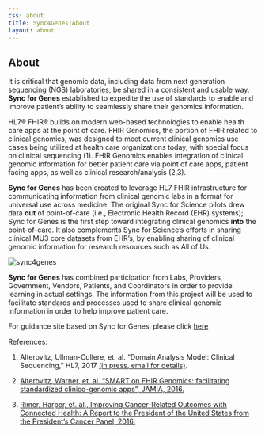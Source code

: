 ```yaml
---
css: about
title: Sync4Genes|About
layout: about
---
```


## About


It is critical that genomic data, including data from next generation sequencing (NGS) laboratories, be shared in a consistent and usable way. **Sync for Genes** established to expedite the use of standards to enable and improve patient’s ability to seamlessly share their genomics information.
 
HL7® FHIR® builds on modern web-based technologies to enable health care apps at the point of care.  FHIR Genomics, the portion of FHIR related to clinical genomics, was designed to meet current clinical genomics use cases being utilized at health care organizations today, with special focus on clinical sequencing (1).  FHIR Genomics enables integration of clinical genomic information for better patient care via point of care apps, patient facing apps, as well as clinical research/analysis (2,3).
 
**Sync for Genes** has been created to  leverage HL7 FHIR infrastructure for communicating information from clinical genomic labs in a  format for universal use across medicine.  The original Sync for Science pilots drew data **out** of point-of-care (i.e., Electronic Health Record (EHR) systems); Sync for Genes is the first step toward integrating clinical genomics **into** the point-of-care.  It also complements Sync for Science’s efforts in sharing clinical MU3 core datasets from EHR’s, by enabling sharing of clinical genomic information for research resources such as All of Us.

![sync4genes]({{site.github.url}}/images/stakeholders.png)

​**Sync for Genes** has combined participation from Labs, Providers, Government, Vendors, Patients, and Coordinators in order to provide learning in actual settings.  The information from this project will be used to facilitate standards and processes used to share clinical genomic information in order to help improve patient care.

For guidance site based on Sync for Genes, please click [here](http://guidance.site)

References:

1. Alterovitz, Ullman-Cullere, et. al. “Domain Analysis Model: Clinical Sequencing,” HL7, 2017 [(in press, email for details)](mailto:gilusa@gmail.com).

2. [Alterovitz, Warner, et. al.  “SMART on FHIR Genomics: facilitating standardized clinico-genomic apps”, JAMIA, 2016.](https://www.ncbi.nlm.nih.gov/pubmed/26198304)

3. [Rimer, Harper, et. al., Improving Cancer-Related Outcomes with Connected Health: A Report to the President of the United States from the President’s Cancer Panel, 2016.](https://prescancerpanel.cancer.gov/report/connectedhealth/pdf/PresCancerPanel_ConnHealth_Nov2016.pdf)